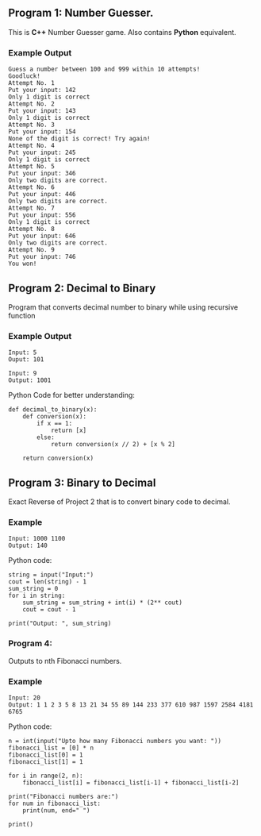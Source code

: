 ## Program 1: Number Guesser.
This is **C++** Number Guesser game. Also contains **Python** equivalent.
### Example Output
```
Guess a number between 100 and 999 within 10 attempts!
Goodluck!
Attempt No. 1
Put your input: 142
Only 1 digit is correct
Attempt No. 2
Put your input: 143
Only 1 digit is correct
Attempt No. 3
Put your input: 154
None of the digit is correct! Try again!
Attempt No. 4
Put your input: 245
Only 1 digit is correct
Attempt No. 5
Put your input: 346
Only two digits are correct.
Attempt No. 6
Put your input: 446
Only two digits are correct.
Attempt No. 7
Put your input: 556
Only 1 digit is correct
Attempt No. 8
Put your input: 646
Only two digits are correct.
Attempt No. 9
Put your input: 746
You won!
```
## Program 2: Decimal to Binary
Program that converts decimal number to binary while using recursive function
### Example Output
```
Input: 5
Ouput: 101

Input: 9
Output: 1001
```
Python Code for better understanding:
```
def decimal_to_binary(x):
    def conversion(x):
        if x == 1:
            return [x]
        else:
            return conversion(x // 2) + [x % 2]
    
    return conversion(x)
```

## Program 3: Binary to Decimal
Exact Reverse of Project 2 that is to convert binary code to decimal.

### Example
```
Input: 1000 1100
Output: 140
```
Python code:
```
string = input("Input:")
cout = len(string) - 1
sum_string = 0
for i in string:
    sum_string = sum_string + int(i) * (2** cout)
    cout = cout - 1

print("Output: ", sum_string)
```
### Program 4: 

Outputs to nth Fibonacci numbers.
### Example
```
Input: 20
Output: 1 1 2 3 5 8 13 21 34 55 89 144 233 377 610 987 1597 2584 4181 6765
```
Python code:
```
n = int(input("Upto how many Fibonacci numbers you want: "))
fibonacci_list = [0] * n
fibonacci_list[0] = 1
fibonacci_list[1] = 1

for i in range(2, n):
    fibonacci_list[i] = fibonacci_list[i-1] + fibonacci_list[i-2]

print("Fibonacci numbers are:")
for num in fibonacci_list:
    print(num, end=" ")

print()
```
